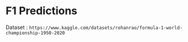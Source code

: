 # F1 Predictions

Dataset : ```https://www.kaggle.com/datasets/rohanrao/formula-1-world-championship-1950-2020```
